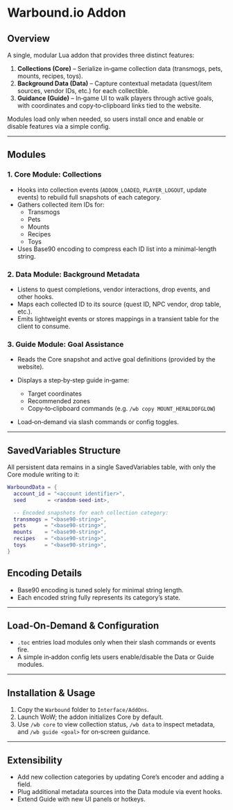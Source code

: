 ﻿# Warbound.io Addon

## Overview

A single, modular Lua addon that provides three distinct features:

1. **Collections (Core)** – Serialize in‑game collection data (transmogs, pets, mounts, recipes, toys).
2. **Background Data (Data)** – Capture contextual metadata (quest/item sources, vendor IDs, etc.) for each collectible.
3. **Guidance (Guide)** – In‑game UI to walk players through active goals, with coordinates and copy‑to‑clipboard links tied to the website.

Modules load only when needed, so users install once and enable or disable features via a simple config.

---

## Modules

### 1. Core Module: Collections

* Hooks into collection events (`ADDON_LOADED`, `PLAYER_LOGOUT`, update events) to rebuild full snapshots of each category.
* Gathers collected item IDs for:
  * Transmogs
  * Pets
  * Mounts
  * Recipes
  * Toys
* Uses Base90 encoding to compress each ID list into a minimal-length string.

### 2. Data Module: Background Metadata

* Listens to quest completions, vendor interactions, drop events, and other hooks.
* Maps each collected ID to its source (quest ID, NPC vendor, drop table, etc.).
* Emits lightweight events or stores mappings in a transient table for the client to consume.

### 3. Guide Module: Goal Assistance

* Reads the Core snapshot and active goal definitions (provided by the website).
* Displays a step‑by‑step guide in‑game:

  * Target coordinates
  * Recommended zones
  * Copy‑to‑clipboard commands (e.g. `/wb copy MOUNT_HERALDOFGLOW`)
* Load‑on‑demand via slash commands or config toggles.

---

## SavedVariables Structure

All persistent data remains in a single SavedVariables table, with only the Core module writing to it:

```lua
WarboundData = {
  account_id = "<account identifier>",
  seed       = <random-seed-int>,

  -- Encoded snapshots for each collection category:
  transmogs = "<base90-string>",
  pets      = "<base90-string>",
  mounts    = "<base90-string>",
  recipes   = "<base90-string>",
  toys      = "<base90-string>",
}
```

## Encoding Details

* Base90 encoding is tuned solely for minimal string length.
* Each encoded string fully represents its category’s state.

---

## Load‑On‑Demand & Configuration

* `.toc` entries load modules only when their slash commands or events fire.
* A simple in‑addon config lets users enable/disable the Data or Guide modules.

---

## Installation & Usage

1. Copy the `Warbound` folder to `Interface/AddOns`.
2. Launch WoW; the addon initializes Core by default.
3. Use `/wb core` to view collection status, `/wb data` to inspect metadata, and `/wb guide <goal>` for on‑screen guidance.

---

## Extensibility

* Add new collection categories by updating Core’s encoder and adding a field.
* Plug additional metadata sources into the Data module via event hooks.
* Extend Guide with new UI panels or hotkeys.
